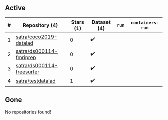 ## Active
| # | Repository (4) | Stars (1) | Dataset (4) | `run` | `containers-run` |
| --- | --- | --- | --- | --- | --- |
| 1 | [satra/coco2019-datalad](https://github.com/satra/coco2019-datalad) | 0 | :heavy_check_mark: |  |  |
| 2 | [satra/ds000114-fmriprep](https://github.com/satra/ds000114-fmriprep) | 0 | :heavy_check_mark: |  |  |
| 3 | [satra/ds000114-freesurfer](https://github.com/satra/ds000114-freesurfer) | 0 | :heavy_check_mark: |  |  |
| 4 | [satra/testdatalad](https://github.com/satra/testdatalad) | 1 | :heavy_check_mark: |  |  |

## Gone
No repositories found!
